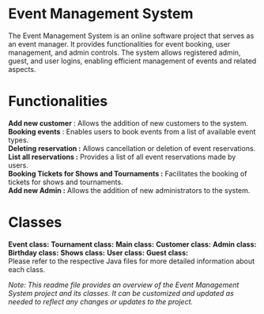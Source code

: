 # Event Management System
The Event Management System is an online software project that serves as an event manager. It provides functionalities for event booking, user management, and admin controls. The system allows registered admin, guest, and user logins, enabling efficient management of events and related aspects.

# Functionalities
**Add new customer** : Allows the addition of new customers to the system.<br>
**Booking events** : Enables users to book events from a list of available event types.<br>
**Deleting reservation :** Allows cancellation or deletion of event reservations.<br>
**List all reservations :** Provides a list of all event reservations made by users.<br>
**Booking Tickets for Shows and Tournaments :** Facilitates the booking of tickets for shows and tournaments.<br>
**Add new Admin :** Allows the addition of new administrators to the system.<br>


# Classes
**Event class:** 
**Tournament class:**
**Main class:** 
**Customer class:** 
**Admin class:** 
**Birthday class:** 
**Shows class:** 
**User class:** 
**Guest class:** 
<br>
Please refer to the respective Java files for more detailed information about each class.<br>

_Note: This readme file provides an overview of the Event Management System project and its classes. It can be customized and updated as needed to reflect any changes or updates to the project._
